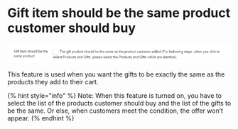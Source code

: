 # Gift item should be the same product customer should buy

![](../.gitbook/assets/image%20%2818%29.png)

This feature is used when you want the gifts to be exactly the same as the products they add to their cart. 

{% hint style="info" %}
Note: When this feature is turned on, you have to select the list of the products customer should buy and the list of the gifts to be the same. Or else, when customers meet the condition, the offer won’t appear. 
{% endhint %}



